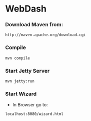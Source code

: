 WebDash
=======

### Download Maven from:
```
http://maven.apache.org/download.cgi
```

### Compile
```
mvn compile
```

### Start Jetty Server
```
mvn jetty:run
```

### Start Wizard

* In Browser go to:
```
localhost:8080/wizard.html
```
